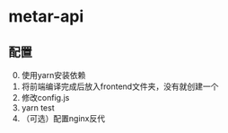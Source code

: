 # metar-api

## 配置
0. 使用yarn安装依赖
1. 将前端编译完成后放入frontend文件夹，没有就创建一个
2. 修改config.js
3. yarn test
4. （可选）配置nginx反代